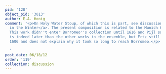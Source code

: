```yaml
---
pid: '120'
object_pid: '3013'
author: E.A. Honig
comment: '<p>On Holy Water Stoup, of which this is part, see discussion for <a href="/object/procession-in-the-winter">Procession
  in the Winter</a>. The present composition is related to the Munich Calvary of 1598.
  This work didn''t enter Borromeo''s collection until 1616 and Pijl says that it
  is indeed later than the other works in the ensemble, but Ertz still dates it to
  1606 and does not explain why it took so long to reach Borromeo.</p>

  '
post_date: 06/18/12
order: '119'
collection: discussion
---
```

